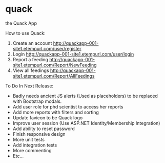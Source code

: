 # quack
the Quack App

How to use Quack:

1. Create an account http://quackapp-001-site1.etempurl.com/user/register
2. Login http://quackapp-001-site1.etempurl.com/user/login
3. Report a feeding http://quackapp-001-site1.etempurl.com/Report/NewFeeding
4. View all feedings http://quackapp-001-site1.etempurl.com/Report/AllFeedings

To Do In Next Release:

* Badly needs ancient JS alerts (Used as placeholders) to be replaced with Bootstrap modals.
* Add user role for phd scientist to access her reports
* Add more reports with filters and sorting
* Update favicon to be Quack logo
* Improve user session (Use ASP.NET Identity/Membership Integration)
* Add ability to reset password
* Finish responsive design
* More unit tests 
* Add integration tests
* More commenting
* Etc...
